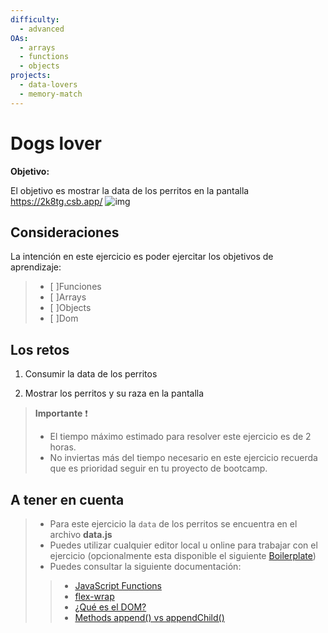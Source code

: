 ```yaml
---
difficulty:
  - advanced
OAs:
  - arrays
  - functions
  - objects
projects:
  - data-lovers
  - memory-match
---
```


# Dogs lover

__Objetivo:__

El objetivo es mostrar la data de los perritos en la pantalla  https://2k8tg.csb.app/
![img](https://user-images.githubusercontent.com/6140157/107087130-9b311900-67c0-11eb-8595-c6f73392f531.png)

## Consideraciones

La intención en este ejercicio es poder ejercitar los objetivos de aprendizaje:
>
>- [ ]Funciones
>- [ ]Arrays
>- [ ]Objects
>- [ ]Dom

## Los retos

1) Consumir la data de los perritos

2) Mostrar los perritos y su raza en la pantalla

> __Importante__ ❗
>
> - El tiempo máximo estimado para resolver este ejercicio es de 2 horas.
> - No inviertas más del tiempo necesario en este ejercicio recuerda que es prioridad
> seguir en tu proyecto de bootcamp.
>

## A tener en cuenta

> - Para este ejercicio la `data` de los perritos se encuentra en el archivo __data.js__
> - Puedes utilizar cualquier editor local u online para trabajar con el ejercicio
> (opcionalmente esta disponible el siguiente [Boilerplate](https://github.com/reloadercf/boilerplate-dogs-lovers))
> - Puedes consultar la siguiente documentación:
> >
> > - [JavaScript Functions](https://sumudusiriwardana.hashnode.dev/javascript-functions-explain-like-im-five)
> > - [flex-wrap](https://developer.mozilla.org/es/docs/Web/CSS/flex-wrap)
> > - [¿Qué es el DOM?](https://www.freecodecamp.org/espanol/news/que-es-el-dom-el-significado-del-modelo-de-objeto-de-documento-en-javascript-3/)
> > - [Methods append() vs appendChild()](https://dev.to/prof3ssorst3v3/dom-methods-append-vs-appendchild-1lf3)
